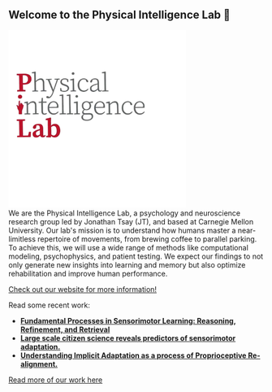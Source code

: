 ## Welcome to the Physical Intelligence Lab 👋
<div style="text-align: left;">
   <img src="https://github.com/physicalintelligencelab/.github/blob/main/image-removebg-preview%20(4).png?raw=true" alt="Lab Logo" width="350" style="margin-bottom: 0; padding-bottom: 0;" />
</div>
<p style="margin-top: 0px;">
We are the Physical Intelligence Lab, a psychology and neuroscience research group led by Jonathan Tsay (JT), and based at Carnegie Mellon University. Our lab's mission is to understand how humans master a near-limitless repertoire of movements, from brewing coffee to parallel parking. To achieve this, we will use a wide range of methods like computational modeling, psychophysics, and patient testing. We expect our findings to not only generate new insights into learning and memory but also optimize rehabilitation and improve human performance. 

[Check out our website for more information!](https://www.tsaylab.com/)

Read some recent work:
- **[Fundamental Processes in Sensorimotor Learning: Reasoning, Refinement, and Retrieval](https://www.dropbox.com/scl/fi/vbwu7bcmir29nnfpdaqj1/3R_Framework_eLife_2024.pdf?rlkey=lfh4hpzuss8r15ly74g0iw472&e=1&dl=0)**
- **[Large scale citizen science reveals predictors of sensorimotor adaptation.](https://www.dropbox.com/scl/fi/ckpntf08zij39uw8wfjv1/Testmybrain_30Jan2024.pdf?rlkey=6mj504j6715eu8vp8obdtdjgl&e=1&dl=0)**
- **[Understanding Implicit Adaptation as a process of Proprioceptive Re-alignment.](https://www.dropbox.com/scl/fi/aqbw5qtav6qqqhwp654u2/Tsay_PReMo_eLife.pdf?rlkey=b1gabcj4hboeq3rlol1dvrk5z&dl=0)**

[Read more of our work here](https://www.tsaylab.com/publications)
